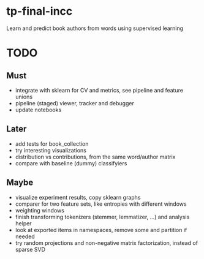 tp-final-incc
=============

Learn and predict book authors from words using supervised learning

# TODO

## Must

- integrate with sklearn for CV and metrics, see pipeline and feature unions
- pipeline (staged) viewer, tracker and debugger
- update notebooks

## Later

- add tests for book_collection
- try interesting visualizations
- distribution vs contributions, from the same word/author matrix
- compare with baseline (dummy) classifyiers

## Maybe
- visualize experiment results, copy sklearn graphs
- comparer for two feature sets, like entropies with different windows
- weighting windows
- finish transforming tokenizers (stemmer, lemmatizer, ...) and analysis helper
- look at exported items in namespaces, remove some and partition if needed
- try random projections and non-negative matrix factorization, instead of sparse SVD